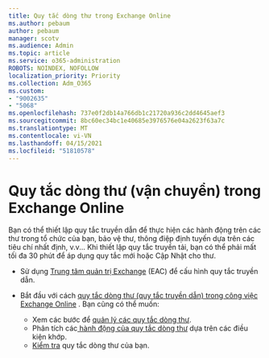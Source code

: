 ```yaml
---
title: Quy tắc dòng thư trong Exchange Online
ms.author: pebaum
author: pebaum
manager: scotv
ms.audience: Admin
ms.topic: article
ms.service: o365-administration
ROBOTS: NOINDEX, NOFOLLOW
localization_priority: Priority
ms.collection: Adm_O365
ms.custom:
- "9002635"
- "5068"
ms.openlocfilehash: 737e0f2db14a766db1c21720a936c2dd4645aef3
ms.sourcegitcommit: 8bc60ec34bc1e40685e3976576e04a2623f63a7c
ms.translationtype: MT
ms.contentlocale: vi-VN
ms.lasthandoff: 04/15/2021
ms.locfileid: "51810578"
---
```

# <a name="mail-flow-transport-rules-in-exchange-online"></a>Quy tắc dòng thư (vận chuyển) trong Exchange Online

Bạn có thể thiết lập quy tắc truyền dẫn để thực hiện các hành động trên các thư trong tổ chức của bạn, bảo vệ thư, thông điệp định tuyến dựa trên các tiêu chí nhất định, v.v...  Khi thiết lập quy tắc truyền tải, bạn có thể phải mất tối đa 30 phút để áp dụng quy tắc mới hoặc Cập Nhật cho thư.

- Sử dụng [Trung tâm quản trị Exchange](https://go.microsoft.com/fwlink/p/?linkid=834822) (EAC) để cấu hình quy tắc truyền dẫn.

- Bắt đầu với cách [quy tắc dòng thư (quy tắc truyền dẫn) trong công việc Exchange Online](https://docs.microsoft.com/exchange/security-and-compliance/mail-flow-rules/mail-flow-rules) . Bạn cũng có thể muốn:

    - Xem các bước để [quản lý các quy tắc dòng thư](https://docs.microsoft.com/exchange/security-and-compliance/mail-flow-rules/manage-mail-flow-rules).
    - Phân tích các[ hành động của quy tắc dòng thư](https://docs.microsoft.com/exchange/security-and-compliance/mail-flow-rules/mail-flow-rule-actions) dựa trên các điều kiện khớp.
    - [Kiểm tra](https://docs.microsoft.com/exchange/security-and-compliance/mail-flow-rules/test-mail-flow-rules) quy tắc dòng thư của bạn.
